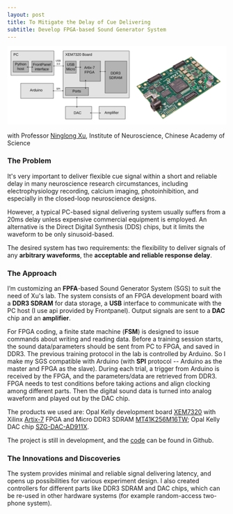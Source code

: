```yaml
---
layout: post
title: To Mitigate the Delay of Cue Delivering
subtitle: Develop FPGA-based Sound Generator System
---
```

![](/assets/images/ION_2_design.svg)

<!--more-->

with Professor [Ninglong Xu](http://english.cebsit.cas.cn/LABORATORIES/XuNingLong/Research/), Institute of Neuroscience, Chinese Academy of Science

### The Problem

It's very important to deliver flexible cue signal within a short and reliable delay in many neuroscience research circumstances, including electrophysiology recording, calcium imaging, photoinhibition, and especially in the closed-loop neuroscience designs.

However, a typical PC-based signal delivering system usually suffers from a 20ms delay unless expensive commercial equipment is employed. An alternative is the Direct Digital Synthesis (DDS) chips, but it limits the waveform to be only sinusoid-based.

The desired system has two requirements: the flexibility to deliver signals of any **arbitrary waveforms**, the **acceptable and reliable response delay**.

### The Approach

I’m customizing an **FPFA**-based Sound Generator System (SGS) to suit the need of Xu's lab. The system consists of an FPGA development board with a **DDR3 SDRAM** for data storage, a **USB** interface to communicate with the PC host (I use api provided by Frontpanel). Output signals are sent to a **DAC** chip and an **amplifier**. 

For FPGA coding, a finite state machine (**FSM**) is designed to issue commands about writing and reading data. Before a training session starts, the sound data/parameters should be sent from PC to FPGA, and saved in DDR3. The previous training protocol in the lab is controlled by Arduino. So I make my SGS compatible with Arduino (with **SPI** protocol -- Arduino as the master and FPGA as the slave). During each trial, a trigger from Arduino is received by the FPGA, and the parameters/data are retrieved from DDR3. FPGA needs to test conditions before taking actions and align clocking among different parts. Then the digital sound data is turned into analog waveform and played out by the DAC chip.

The products we used are: Opal Kelly development board [XEM7320](https://opalkelly.com/products/xem7320/) with Xilinx [Artix-7](https://www.xilinx.com/products/silicon-devices/fpga/artix-7.html) FPGA and Micro DDR3 SDRAM [MT41K256M16TW](https://www.micron.com/products/dram/ddr3-sdram/part-catalog/mt41k256m16tw-107-it); Opal Kelly DAC chip [SZG-DAC-AD911X](https://opalkelly.com/products/szg-dac-ad911x/).

The project is still in development, and the [code](https://github.com/xuefei-wang/Sound-Generator-Module) can be found in Github. 

### The Innovations and Discoveries

The system provides minimal and reliable signal delivering latency, and opens up possibilities for various experiment design. I also created controllers for different parts like DDR3 SDRAM and DAC chips, which can be re-used in other hardware systems (for example random-access two-phone system).